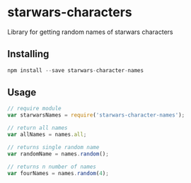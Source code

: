 # starwars-characters

Library for getting random names of starwars characters

## Installing
```javascript
npm install --save starwars-character-names
```

## Usage
```javascript
// require module
var starwarsNames = require('starwars-character-names');

// return all names
var allNames = names.all;

// returns single random name
var randomName = names.random();

// returns n number of names
var fourNames = names.random(4);
```